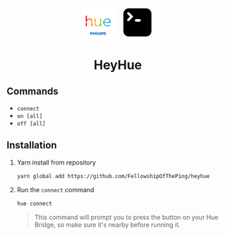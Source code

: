 <div align="center">
    <img style="margin-right:10px;border-radius:10px;" width="75" height="75" src="./assets/Hue Icon.png" alt="Hue Icon">
    <img style="border-radius:10px;border-radius:10px;" width="75" src="./assets/Terminal Icon.png" alt="Terminal Icon">
</div>
<h1 align="center">HeyHue</h1>

## Commands

-   `connect`
-   `on [all]`
-   `off [all]`

## Installation

1. Yarn install from repository

    ```bash
    yarn global add https://github.com/FellowshipOfThePing/heyhue
    ```

2. Run the `connect` command

    ```bash
    hue connect
    ```

    > This command will prompt you to press the button on your Hue Bridge, so make sure it's nearby before running it.
